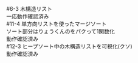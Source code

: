 #6-3
木構造リスト<br>
一応動作確認済み
<br>
#11-4
単方向リストを使ったマージソート<br>
ソート部分はりょうくんのをパクって1関数化<br>
動作確認済み
<br>
#12-3
ヒープソート中の木構造リストを可視化(クソ)<br>
動作確認済み
